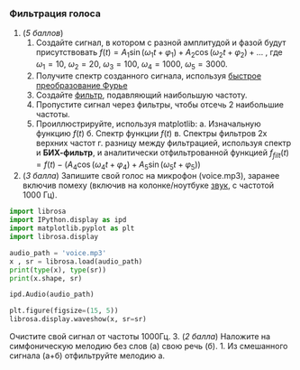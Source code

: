 ### Фильтрация голоса
1. (*5 баллов*)
	1. Создайте сигнал, в котором с разной амплитудой и фазой будут присутствовать $f(t) = A_1 \sin(\omega_1 t + \varphi_1) + A_2 \cos(\omega_2 t + \varphi_2)+\dots$  , где $\omega_1 =10, \: \omega_2 = 20, \: \omega_3 = 100, \: \omega_4 = 1000, \: \omega_5 = 3000$.
	2. Получите спектр созданного сигнала, используя [быстрое преобразование Фурье](https://proglib.io/p/preobrazovaniya-fure-dlya-obrabotki-signalov-s-pomoshchyu-python-2020-11-03)
	3. Создайте [фильтр](https://docs.scipy.org/doc/scipy/reference/generated/scipy.signal.iirnotch.html), подавляющий наибольшую частоту.
	4. Пропустите сигнал через фильтры, чтобы отсечь 2 наибольшие частоты.
	5. Проиллюстрируйте, используя matplotlib:
			а. Изначальную функцию $f(t)$
			б. Спектр функции $f(t)$
			в. Спектры фильтров 2х верхних частот
			г. разницу между фильтрацией, используя спектр и **БИХ-фильтр**, и аналитически отфильтрованной функцией $f_{filt}(t) = f(t) - (A_4 \cos(\omega_4 t + \varphi_4) + A_5 \sin(\omega_5 t + \varphi_5))$
2. (*3 балла*) Запишите свой голос на микрофон (voice.mp3), заранее включив помеху (включив на колонке/ноутбуке [звук](https://youtu.be/TbPh0pmNjo8), с частотой 1000 Гц).
```python
import librosa
import IPython.display as ipd
import matplotlib.pyplot as plt
import librosa.display

audio_path = 'voice.mp3'
x , sr = librosa.load(audio_path)
print(type(x), type(sr))
print(x.shape, sr)

ipd.Audio(audio_path)

plt.figure(figsize=(15, 5))
librosa.display.waveshow(x, sr=sr)
```
Очистите свой сигнал от  частоты  1000Гц.
3. (*2 балла*)
Наложите на симфоническую мелодию без слов (а) свою речь (б).
	1. Из смешанного сигнала (а+б) отфильтруйте мелодию а.